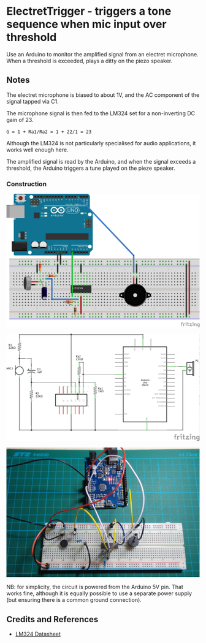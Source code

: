 # ElectretTrigger - triggers a tone sequence when mic input over threshold

Use an Arduino to monitor the amplified signal from an electret microphone. When a threshold is exceeded,
plays a ditty on the piezo speaker.

## Notes

The electret microphone is biased to about 1V, and the AC component of the signal tapped via C1.

The microphone signal is then fed to the LM324 set for a non-inverting DC gain of 23.

    G = 1 + Ra1/Ra2 = 1 + 22/1 = 23

Although the LM324 is not particularly specialised for audio applications, it works well enough here.

The amplified signal is read by the Arduino, and when the signal exceeds a threshold, the Arduino triggers a tune played on the pieze speaker.


### Construction

![The Breadboard](./assets/ElectretTrigger_bb.jpg?raw=true)

![The Schematic](./assets/ElectretTrigger_schematic.jpg?raw=true)

![The Build](./assets/ElectretTrigger_build.jpg?raw=true)

NB: for simplicity, the circuit is powered from the Arduino 5V pin.
That works fine, although it is equally possible to use a separate power supply (but ensuring there is a common ground connection).

## Credits and References
* [LM324 Datasheet](http://www.futurlec.com/Linear/LM324N.shtml)
